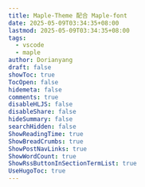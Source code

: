 ```yaml
---
title: Maple-Theme 配合 Maple-font
date: 2025-05-09T03:34:35+08:00
lastmod: 2025-05-09T03:34:35+08:00
tags:
  - vscode
  - maple
author: Dorianyang
draft: false
showToc: true
TocOpen: false
hidemeta: false
comments: true
disableHLJS: false
disableShare: false
hideSummary: false
searchHidden: false
ShowReadingTime: true
ShowBreadCrumbs: true
ShowPostNavLinks: true
ShowWordCount: true
ShowRssButtonInSectionTermList: true
UseHugoToc: true
---
```

